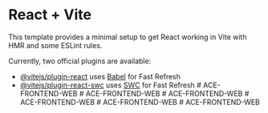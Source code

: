 # React + Vite

This template provides a minimal setup to get React working in Vite with HMR and some ESLint rules.

Currently, two official plugins are available:

- [@vitejs/plugin-react](https://github.com/vitejs/vite-plugin-react/blob/main/packages/plugin-react/README.md) uses [Babel](https://babeljs.io/) for Fast Refresh
- [@vitejs/plugin-react-swc](https://github.com/vitejs/vite-plugin-react-swc) uses [SWC](https://swc.rs/) for Fast Refresh
#   A C E - F R O N T E N D - W E B  
 #   A C E - F R O N T E N D - W E B  
 #   A C E - F R O N T E N D - W E B  
 #   A C E - F R O N T E N D - W E B  
 #   A C E - F R O N T E N D - W E B  
 #   A C E - F R O N T E N D - W E B  
 